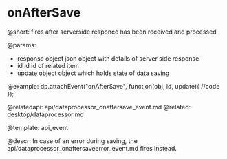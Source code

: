 onAfterSave
=============

@short: fires after serverside responce has been received and processed

@params:
- response	object	json object with details of server side response
- id		id		id of related item
- update	object	object which holds state of data saving
	

@example:
dp.attachEvent("onAfterSave", function(obj, id, update){
	//code
});

@relatedapi:
	api/dataprocessor_onaftersave_event.md
@related:
	desktop/dataprocessor.md
    
@template:	api_event

@descr:
In case of an error during saving, the api/dataprocessor_onaftersaveerror_event.md fires instead.

